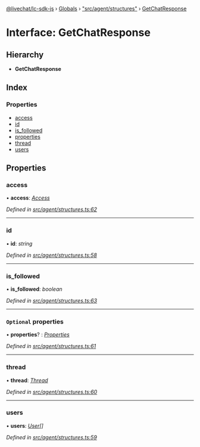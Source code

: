 [@livechat/lc-sdk-js](../README.md) › [Globals](../globals.md) › ["src/agent/structures"](../modules/_src_agent_structures_.md) › [GetChatResponse](_src_agent_structures_.getchatresponse.md)

# Interface: GetChatResponse

## Hierarchy

* **GetChatResponse**

## Index

### Properties

* [access](_src_agent_structures_.getchatresponse.md#access)
* [id](_src_agent_structures_.getchatresponse.md#id)
* [is_followed](_src_agent_structures_.getchatresponse.md#is_followed)
* [properties](_src_agent_structures_.getchatresponse.md#optional-properties)
* [thread](_src_agent_structures_.getchatresponse.md#thread)
* [users](_src_agent_structures_.getchatresponse.md#users)

## Properties

###  access

• **access**: *[Access](_src_objects_index_.access.md)*

*Defined in [src/agent/structures.ts:62](https://github.com/livechat/lc-sdk-js/blob/d0a32c0/src/agent/structures.ts#L62)*

___

###  id

• **id**: *string*

*Defined in [src/agent/structures.ts:58](https://github.com/livechat/lc-sdk-js/blob/d0a32c0/src/agent/structures.ts#L58)*

___

###  is_followed

• **is_followed**: *boolean*

*Defined in [src/agent/structures.ts:63](https://github.com/livechat/lc-sdk-js/blob/d0a32c0/src/agent/structures.ts#L63)*

___

### `Optional` properties

• **properties**? : *[Properties](_src_objects_index_.properties.md)*

*Defined in [src/agent/structures.ts:61](https://github.com/livechat/lc-sdk-js/blob/d0a32c0/src/agent/structures.ts#L61)*

___

###  thread

• **thread**: *[Thread](_src_objects_index_.thread.md)*

*Defined in [src/agent/structures.ts:60](https://github.com/livechat/lc-sdk-js/blob/d0a32c0/src/agent/structures.ts#L60)*

___

###  users

• **users**: *[User](../modules/_src_objects_index_.md#user)[]*

*Defined in [src/agent/structures.ts:59](https://github.com/livechat/lc-sdk-js/blob/d0a32c0/src/agent/structures.ts#L59)*
